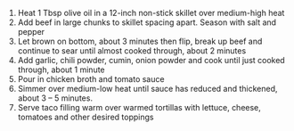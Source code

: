 1. Heat 1 Tbsp olive oil in a 12-inch non-stick skillet over medium-high heat
2. Add beef in large chunks to skillet spacing apart. Season with salt and pepper
3. Let brown on bottom, about 3 minutes then flip, break up beef and continue to sear until almost cooked through, about 2 minutes
4. Add garlic, chili powder, cumin, onion powder and cook until just cooked through, about 1 minute
5. Pour in chicken broth and tomato sauce
6. Simmer over medium-low heat until sauce has reduced and thickened, about 3 – 5 minutes.
7. Serve taco filling warm over warmed tortillas with lettuce, cheese, tomatoes and other desired toppings
